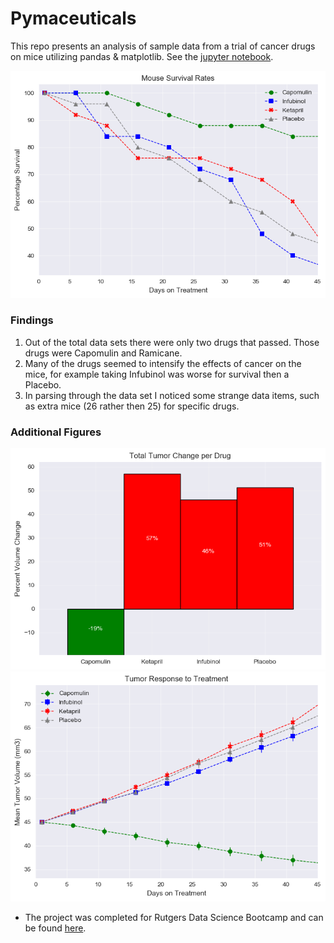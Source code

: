# Pymaceuticals

This repo presents an analysis of sample data from a trial of cancer drugs on mice utilizing pandas & matplotlib. 
See the [jupyter notebook](./Pymaceuticals/Pymaceuticals.ipynb).

![Fig](./Pymaceuticals/MouseSurvivalRateLineGraph.png)

### Findings

1.  Out of the total data sets there were only two drugs that passed. Those drugs were Capomulin and Ramicane. 
2. Many of the drugs seemed to intensify the effects of cancer on the mice, for example taking Infubinol was worse for survival then a Placebo.
3. In parsing through the data set I noticed some strange data items, such as extra mice (26 rather then 25) for specific drugs.

### Additional Figures

![Fig](./Pymaceuticals/TumorResponseBarGraph.png)
![Fig](./Pymaceuticals/TumorResponseLineGraph.png)



* The project was completed for Rutgers Data Science Bootcamp and can be found [here](https://github.com/RutgersCodingBootcamp/RU-JER-DATA-PT-10-2019-U-C/tree/master/Homework/05-Matplotlib/Instructions). 

